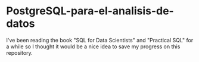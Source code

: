 # PostgreSQL-para-el-analisis-de-datos

I've been reading the book "SQL for Data Scientists" and "Practical SQL" for a while so I thought it would be a nice idea to save my progress on this repository.
